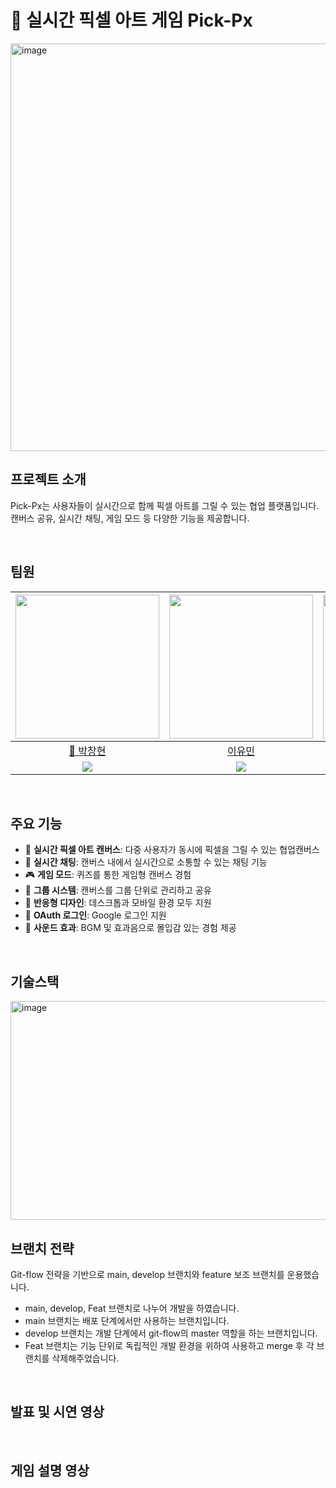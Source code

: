# 🎨 실시간 픽셀 아트 게임 Pick-Px


<img width="652" height="652" alt="image" src="https://github.com/user-attachments/assets/1753df73-5b8a-4d61-b5a5-1f9a489bb6ec" />

</br>


## 프로젝트 소개

Pick-Px는 사용자들이 실시간으로 함께 픽셀 아트를 그릴 수 있는 협업 플랫폼입니다.
캔버스 공유, 실시간 채팅, 게임 모드 등 다양한 기능을 제공합니다.

</br>

## 팀원

| [<img src="https://avatars.githubusercontent.com/u/80505099?v=4" width="230px;" alt=""/>](https://github.com/BusChanny) | [<img src="https://avatars.githubusercontent.com/u/202524188?v=4" width="230px">](https://github.com/yoominlee00) | [<img src="https://avatars.githubusercontent.com/u/202568995?v=4" width="230px" >](https://github.com/anonymity-developer) | [<img src="https://avatars.githubusercontent.com/u/97867254?v=4" width="230px" >](https://github.com/seonghyeon0312) | [<img src="https://avatars.githubusercontent.com/u/70210457?v=4" width="230px">](https://github.com/Anas-wg) |
| :---------------------------------------------------------------------------------------------------------------------: | :-----------------------------------------------------------------------------------------------------------------------: | :----------------------------------------------------------------------------------------------------------------: | :------------------------------------------------------------------------------------------------------------------: | :----------------------------------------------------------------------------------------------------------------: | 
|                                        [👑 박창현](https://github.com/daven-park)                                        |                                         [이유민](https://github.com/yoominlee00)                                          |                                  [백지원](https://github.com/anonymity-developer)                                  |                                     [박성현](https://github.com/seonghyeon0312)                                      | [조완기](https://github.com/Anas-wg) |
|    [<img src="http://mazassumnida.wtf/api/mini/generate_badge?boj=buschanny">](https://solved.ac/profile/buschanny)     |      [<img src="http://mazassumnida.wtf/api/mini/generate_badge?boj=yumin606">](https://solved.ac/profile/yumin606)       |    [<img src="http://mazassumnida.wtf/api/mini/generate_badge?boj=dld2820">](https://solved.ac/profile/dld2820)    |    [<img src="http://mazassumnida.wtf/api/mini/generate_badge?boj=gkdms325">](https://solved.ac/profile/gkdms325)    |  [<img src="http://mazassumnida.wtf/api/mini/generate_badge?boj=false90">](https://solved.ac/profile/false90)  |

</br>

## 주요 기능

- 🎨 **실시간 픽셀 아트 캔버스**: 다중 사용자가 동시에 픽셀을 그릴 수 있는
  협업캔버스
- 💬 **실시간 채팅**: 캔버스 내에서 실시간으로 소통할 수 있는 채팅 기능
- 🎮 **게임 모드**: 퀴즈를 통한 게임형 캔버스 경험
- 👥 **그룹 시스템**: 캔버스를 그룹 단위로 관리하고 공유
- 📱 **반응형 디자인**: 데스크톱과 모바일 환경 모두 지원
- 🔐 **OAuth 로그인**: Google 로그인 지원
- 🎵 **사운드 효과**: BGM 및 효과음으로 몰입감 있는 경험 제공

</br>

## 기술스택

<img width="569" height="350" alt="image" src="https://github.com/user-attachments/assets/c130f82c-dc27-4c7e-ad5c-6d009c650cc7" />

</br>

## 브랜치 전략

Git-flow 전략을 기반으로 main, develop 브랜치와 feature 보조 브랜치를 운용했습니다.

- main, develop, Feat 브랜치로 나누어 개발을 하였습니다.
- main 브랜치는 배포 단계에서만 사용하는 브랜치입니다.
- develop 브랜치는 개발 단계에서 git-flow의 master 역할을 하는 브랜치입니다.
- Feat 브랜치는 기능 단위로 독립적인 개발 환경을 위하여 사용하고 merge 후 각 브랜치를 삭제해주었습니다.

</br>

## 발표 및 시연 영상


</br>

## 게임 설명 영상
